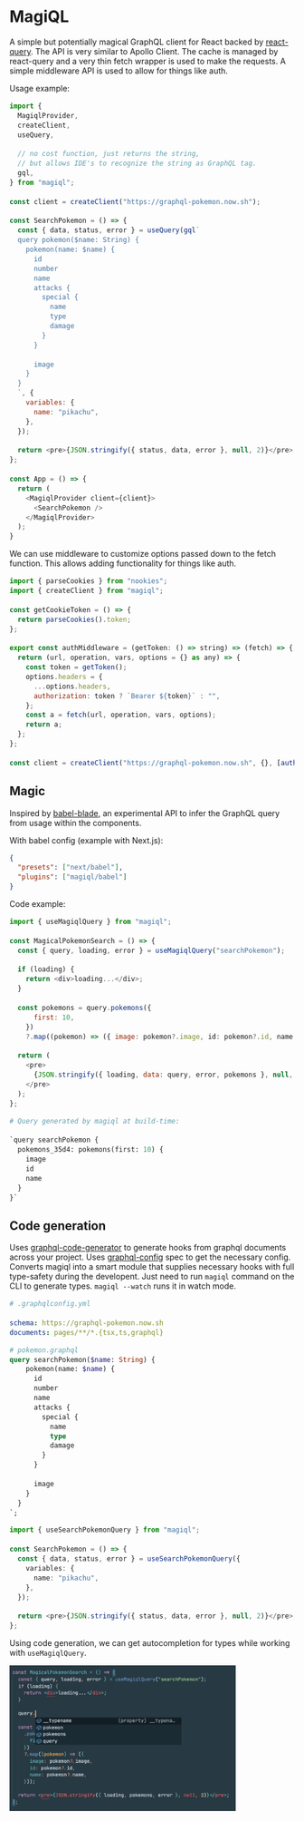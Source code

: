 # MagiQL

A simple but potentially magical GraphQL client for React backed by [react-query](https://github.com/tannerlinsley/react-query).
The API is very similar to Apollo Client. The cache is managed by react-query and a very thin fetch wrapper is used
to make the requests. A simple middleware API is used to allow for things like auth.

Usage example:

```javascript
import {
  MagiqlProvider,
  createClient,
  useQuery,

  // no cost function, just returns the string, 
  // but allows IDE's to recognize the string as GraphQL tag.
  gql,
} from "magiql";

const client = createClient("https://graphql-pokemon.now.sh");

const SearchPokemon = () => {
  const { data, status, error } = useQuery(gql`
  query pokemon($name: String) {
    pokemon(name: $name) {
      id
      number
      name
      attacks {
        special {
          name
          type
          damage
        }
      }

      image
    }
  }
  `, {
    variables: {
      name: "pikachu",
    },
  });

  return <pre>{JSON.stringify({ status, data, error }, null, 2)}</pre>;
};

const App = () => {
  return (
    <MagiqlProvider client={client}>
      <SearchPokemon />
    </MagiqlProvider>
  );
}

```

We can use middleware to customize options passed down to the fetch function. This allows adding functionality for things like auth.

```javascript
import { parseCookies } from "nookies";
import { createClient } from "magiql";

const getCookieToken = () => {
  return parseCookies().token;
};

export const authMiddleware = (getToken: () => string) => (fetch) => {
  return (url, operation, vars, options = {} as any) => {
    const token = getToken();
    options.headers = {
      ...options.headers,
      authorization: token ? `Bearer ${token}` : "",
    };
    const a = fetch(url, operation, vars, options);
    return a;
  };
};

const client = createClient("https://graphql-pokemon.now.sh", {}, [authMiddleware(getCookieToken)]);

```

## Magic

Inspired by [babel-blade](https://github.com/babel-blade/babel-blade), an experimental API to infer
the GraphQL query from usage within the components.

With babel config (example with Next.js):

```json
{
  "presets": ["next/babel"],
  "plugins": ["magiql/babel"]
}
```

Code example:

```javascript
import { useMagiqlQuery } from "magiql";

const MagicalPokemonSearch = () => {
  const { query, loading, error } = useMagiqlQuery("searchPokemon");
  
  if (loading) {
    return <div>loading...</div>;
  }

  const pokemons = query.pokemons({
      first: 10,
    })
    ?.map((pokemon) => ({ image: pokemon?.image, id: pokemon?.id, name: pokemon?.name }));

  return (
    <pre>
      {JSON.stringify({ loading, data: query, error, pokemons }, null, 2)}
    </pre>
  );
};
```

```graphql
# Query generated by magiql at build-time:

`query searchPokemon {
  pokemons_35d4: pokemons(first: 10) {
    image
    id
    name
  }
}`
```

## Code generation

Uses [graphql-code-generator](https://github.com/dotansimha/graphql-code-generator) to generate hooks from graphql documents
across your project. Uses [graphql-config](https://github.com/kamilkisiela/graphql-config) spec to get the necessary config.
Converts magiql into a smart module that supplies necessary hooks with full type-safety during the developent. Just need to run `magiql` command on the CLI to generate types. `magiql --watch` runs it in watch mode.

```yaml
# .graphqlconfig.yml

schema: https://graphql-pokemon.now.sh
documents: pages/**/*.{tsx,ts,graphql}
```

```graphql
# pokemon.graphql
query searchPokemon($name: String) {
    pokemon(name: $name) {
      id
      number
      name
      attacks {
        special {
          name
          type
          damage
        }
      }

      image
    }
  }
`;
```

```typescript
import { useSearchPokemonQuery } from "magiql";

const SearchPokemon = () => {
  const { data, status, error } = useSearchPokemonQuery({
    variables: {
      name: "pikachu",
    },
  });

  return <pre>{JSON.stringify({ status, data, error }, null, 2)}</pre>;
};
```

Using code generation, we can get autocompletion for types while working with `useMagiqlQuery`.

<img src="https://github.com/nksaraf/magiql/blob/master/examples/example.png" data-canonical-src="https://github.com/nksaraf/magiql/blob/master/examples/example.png" width="400" alt="Typescript autocomplete useMagiqlQuery" />


